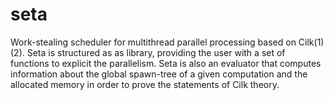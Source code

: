 seta
====

Work-stealing scheduler for multithread parallel processing based on Cilk(1)(2).
Seta is structured as as library, providing the user with a set of functions to explicit
the parallelism. Seta is also an evaluator that computes information about the global spawn-tree
of a given computation and the allocated memory in order to prove the statements of Cilk theory.
